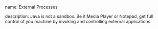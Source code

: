 name: External Processes

description: Java is not a sandbox. Be it Media Player or Notepad, get full control of you machine by invoking and controlling external applications.
